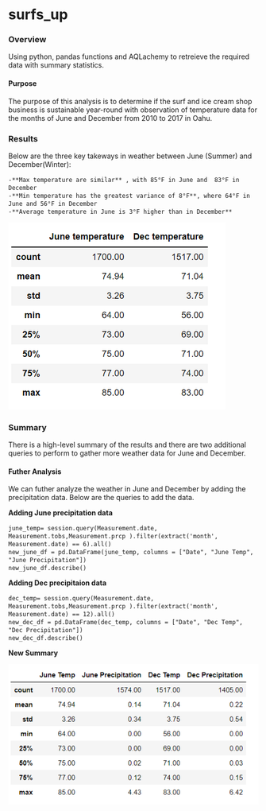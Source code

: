 # surfs_up

### Overview
Using python, pandas functions and AQLachemy to retreieve the required data with summary statistics.

#### Purpose
The purpose of this analysis is to determine if the surf and ice cream shop business is sustainable year-round with observation of temperature data for the months of June and December from 2010 to 2017 in Oahu.

### Results
Below are the three key takeways in weather between June (Summer) and December(Winter):

    -**Max temperature are similar** , with 85°F in June and  83°F in December
    -**Min temperature has the greatest variance of 8°F**, where 64°F in June and 56°F in December
    -**Average temperature in June is 3°F higher than in December** 

 ![](Resources/summary_temp.png)


### Summary
There is a high-level summary of the results and there are two additional queries to perform to gather more weather data for June and December. 


#### Futher Analysis
We can futher analyze the weather in June and December by adding the precipitation data. Below are the queries to add the data.

**Adding June precipitation data**

```
june_temp= session.query(Measurement.date, Measurement.tobs,Measurement.prcp ).filter(extract('month', Measurement.date) == 6).all()
new_june_df = pd.DataFrame(june_temp, columns = ["Date", "June Temp", "June Precipitation"])
new_june_df.describe()
```
**Adding Dec precipitaion data**

```
dec_temp= session.query(Measurement.date, Measurement.tobs,Measurement.prcp ).filter(extract('month', Measurement.date) == 12).all()
new_dec_df = pd.DataFrame(dec_temp, columns = ["Date", "Dec Temp", "Dec Precipitation"])
new_dec_df.describe()
```

**New Summary**

 ![](Resources/new_summary_temp.png)